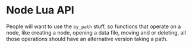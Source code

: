 # Node Lua API

People will want to use the `by_path` stuff, so functions that operate on a node, like creating a node, opening a data
file, moving and or deleting, all those operations should have an alternative version taking a path.
